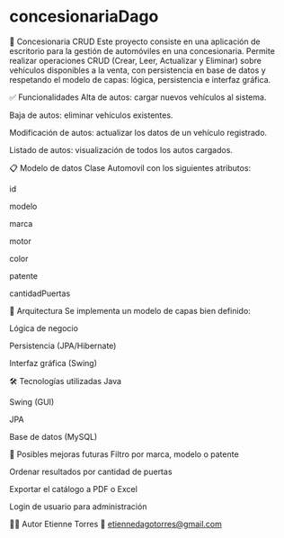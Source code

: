 # concesionariaDago
🚗 Concesionaria CRUD 
Este proyecto consiste en una aplicación de escritorio para la gestión de automóviles en una concesionaria. Permite realizar operaciones CRUD (Crear, Leer, Actualizar y Eliminar) sobre vehículos disponibles a la venta, con persistencia en base de datos y respetando el modelo de capas: lógica, persistencia e interfaz gráfica.

✅ Funcionalidades
Alta de autos: cargar nuevos vehículos al sistema.

Baja de autos: eliminar vehículos existentes.

Modificación de autos: actualizar los datos de un vehículo registrado.

Listado de autos: visualización de todos los autos cargados.

📋 Modelo de datos
Clase Automovil con los siguientes atributos:

id

modelo

marca

motor

color

patente

cantidadPuertas

🧱 Arquitectura
Se implementa un modelo de capas bien definido:

Lógica de negocio

Persistencia (JPA/Hibernate)

Interfaz gráfica (Swing)

🛠️ Tecnologías utilizadas
Java

Swing (GUI)

JPA 

Base de datos (MySQL)


🧪 Posibles mejoras futuras
Filtro por marca, modelo o patente

Ordenar resultados por cantidad de puertas

Exportar el catálogo a PDF o Excel

Login de usuario para administración

👨‍💻 Autor
Etienne Torres
📧 etiennedagotorres@gmail.com
